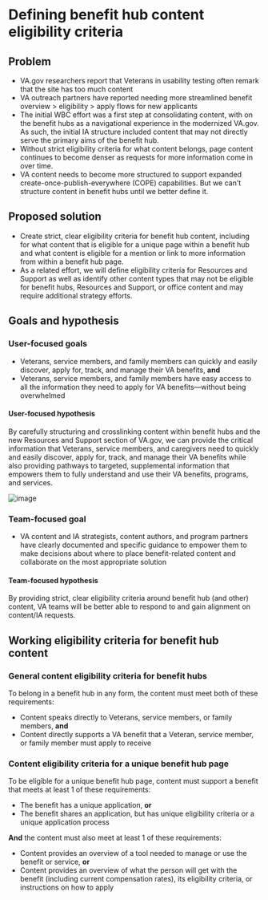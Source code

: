 # Defining benefit hub content eligibility criteria

## Problem

- VA.gov researchers report that Veterans in usability testing often remark that the site has too much content
- VA outreach partners have reported needing more streamlined benefit overview > eligibility > apply flows for new applicants
- The initial WBC effort was a first step at consolidating content, with on the benefit hubs as a navigational experience in the modernized VA.gov. As such, the initial IA structure included content that may not directly serve the primary aims of the benefit hub.
- Without strict eligibility criteria for what content belongs, page  content continues to become denser as requests for more information come in over time.
- VA content needs to become more structured to support expanded create-once-publish-everywhere (COPE) capabilities. But we can't structure content in benefit hubs until we better define it.

## Proposed solution

- Create strict, clear eligibility criteria for benefit hub content, including for what content that is eligible for a unique page within a benefit hub and what content is eligible for a mention or link to more information from within a benefit hub page.
- As a related effort, we will define eligibility criteria for Resources and Support as well as identify other content types that may not be eligible for benefit hubs, Resources and Support, or office content and may require additional strategy efforts. 

## Goals and hypothesis

### User-focused goals
- Veterans, service members, and family members can quickly and easily discover, apply for, track, and manage their VA benefits, **and**
- Veterans, service members, and family members have easy access to all the information they need to apply for VA benefits—without being overwhelmed

#### User-focused hypothesis

By carefully structuring and crosslinking content within benefit hubs and the new Resources and Support section of VA.gov, we can provide the critical information that Veterans, service members, and caregivers need to quickly and easily discover, apply for, track, and manage their VA benefits while also providing pathways to targeted, supplemental information that empowers them to fully understand and use their VA benefits, programs, and services.

![image](https://user-images.githubusercontent.com/62957278/150145667-ae39eb1e-b813-450b-b261-fc224dc0f69e.png)

### Team-focused goal
- VA content and IA strategists, content authors, and program partners have clearly documented and specific guidance to empower them to make decisions about where to place benefit-related content and collaborate on the most appropriate solution

#### Team-focused hypothesis

By providing strict, clear eligibility criteria around benefit hub (and other) content, VA teams will be better able to respond to and gain alignment on content/IA requests. 

## Working eligibility criteria for benefit hub content

### General content eligibility criteria for benefit hubs

To belong in a benefit hub  in any form, the content must meet both of these requirements:
- Content speaks directly to Veterans, service members, or family members, **and**
- Content directly supports a VA benefit that a Veteran, service member, or family member must apply to receive

### Content eligibility criteria for a unique benefit hub page

To be eligible for a unique benefit hub page, content must support a benefit that meets at least 1 of these requirements:
- The benefit has a unique application, **or**
- The benefit shares an application, but has unique eligibility criteria or a unique application process

**And** the content must also meet at least 1 of these requirements:
- Content provides an overview of a tool needed to manage or use the benefit or service, **or**
- Content  provides an overview of what the person will get with the benefit (including current compensation rates), its eligibility criteria, or instructions on how to apply





